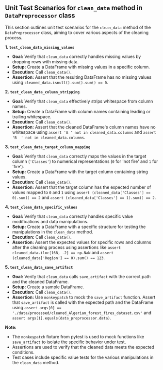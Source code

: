 ## Unit Test Scenarios for `clean_data` method in `DataPreprocessor` class

This section outlines unit test scenarios for the `clean_data` method of the `DataPreprocessor` class, aiming to cover various aspects of the cleaning process.

**1. `test_clean_data_missing_values`**

   - **Goal:** Verify that `clean_data` correctly handles missing values by dropping rows with missing data.
   - **Setup:** Create a DataFrame with missing values in a specific column.
   - **Execution:** Call `clean_data()`.
   - **Assertion:** Assert that the resulting DataFrame has no missing values using `cleaned_data.isnull().sum().sum() == 0`.

**2. `test_clean_data_column_stripping`**

   - **Goal:** Verify that `clean_data` effectively strips whitespace from column names.
   - **Setup:** Create a DataFrame with column names containing leading or trailing whitespace.
   - **Execution:** Call `clean_data()`.
   - **Assertion:** Assert that the cleaned DataFrame's column names have no whitespace using `assert 'A ' not in cleaned_data.columns` and `assert 'B  ' not in cleaned_data.columns`.

**3. `test_clean_data_target_column_mapping`**

   - **Goal:** Verify that `clean_data` correctly maps the values in the target column (`'Classes'`) to numerical representations (`0` for 'not fire' and `1` for 'fire').
   - **Setup:** Create a DataFrame with the target column containing string values.
   - **Execution:** Call `clean_data()`.
   - **Assertion:** Assert that the target column has the expected number of values mapped to `0` and `1` using `assert (cleaned_data['Classes'] == 0).sum() == 2` and `assert (cleaned_data['Classes'] == 1).sum() == 2`.

**4. `test_clean_data_specific_values`**

   - **Goal:** Verify that `clean_data` correctly handles specific value modifications and data manipulations.
   - **Setup:** Create a DataFrame with a specific structure for testing the manipulations in the `clean_data` method.
   - **Execution:** Call `clean_data()`.
   - **Assertion:** Assert the expected values for specific rows and columns after the cleaning process using assertions like `assert cleaned_data.iloc[168, -2] == np.NaN` and `assert (cleaned_data['Region'] == 0).sum() == 123`.

**5. `test_clean_data_save_artifact`**

   - **Goal:** Verify that `clean_data` calls `save_artifact` with the correct path and the cleaned DataFrame.
   - **Setup:** Create a sample DataFrame.
   - **Execution:** Call `clean_data()`.
   - **Assertion:**  Use `monkeypatch` to mock the `save_artifact` function. Assert that `save_artifact` is called with the expected path and the DataFrame using `assert args[0] == './data/processed/cleaned_Algerian_forest_fires_dataset.csv'` and `assert args[1].equals(data_preprocessor.data)`.

**Note:**

- The `monkeypatch` fixture from pytest is used to mock functions like `save_artifact` to isolate the specific behavior under test. 
- Assertions are used to verify that the cleaned data meets the expected conditions.
- Test cases include specific value tests for the various manipulations in the `clean_data` method. 


